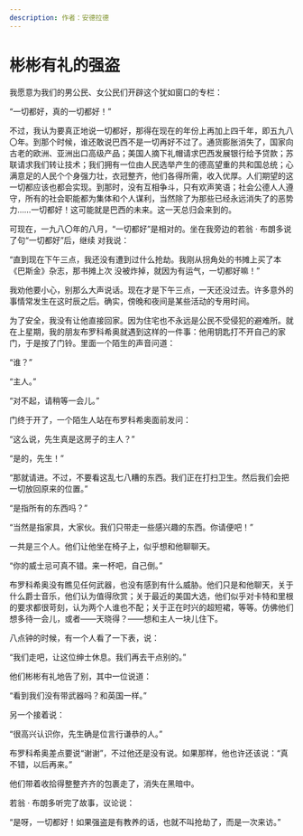 ```yaml
---
description: 作者：安德拉德
---
```


# 彬彬有礼的强盗

&#x20;       我愿意为我们的男公民、女公民们开辟这个犹如窗口的专栏：

&#x20;       “一切都好，真的一切都好！”

&#x20;       不过，我认为要真正地说一切都好，那得在现在的年份上再加上四千年，即五九八〇年。到那个时候，谁还敢说巴西不是一切再好不过了。通货膨胀消失了，国家向古老的欧洲、亚洲出口高级产品；美国人摘下礼帽请求巴西发展银行给予贷款；苏联请求我们转让技术；我们拥有一位由人民选举产生的德高望重的共和国总统；心满意足的人民个个身强力壮，衣冠整齐，他们各得所需，收入优厚。人们期望的这一切都应该也都会实现。到那时，没有互相争斗，只有欢声笑语；社会公德人人遵守，所有的社会职能都为集体和个人谋利，当然除了为那些已经永远消失了的恶势力……一切都好！这可能就是巴西的未来。这一天总归会来到的。

&#x20;       可现在，一九八〇年的八月，“一切都好”是相对的。坐在我旁边的若翁 · 布朗多说了句“一切都好”后，继续 对我说：

&#x20;       “直到现在下午三点，我还没有遭到过什么抢劫。我刚从拐角处的书摊上买了本《巴斯金》杂志，那书摊上次 没被炸掉，就因为有运气，一切都好嘛！”

&#x20;       我劝他要小心，别那么大声说话。现在才是下午三点，一天还没过去。许多意外的事情常发生在这时辰之后。确实，傍晚和夜间是某些活动的专用时间。

&#x20;       为了安全，我没有让他直接回家。因为住宅也不永远是公民不受侵犯的避难所。就在上星期，我的朋友布罗科希奥就遇到这样的一件事：他用钥匙打不开自己的家门，于是按了门铃。里面一个陌生的声音问道：

&#x20;       “谁？”

&#x20;       “主人。”

&#x20;       “对不起，请稍等一会儿。”

&#x20;       门终于开了，一个陌生人站在布罗科希奥面前发问：

&#x20;       “这么说，先生真是这房子的主人？”

&#x20;       “是的，先生！”

&#x20;       “那就请进。不过，不要看这乱七八糟的东西。我们正在打扫卫生。然后我们会把一切放回原来的位置。”

&#x20;       “是指所有的东西吗？”

&#x20;       “当然是指家具，大家伙。我们只带走一些感兴趣的东西。你请便吧！”

&#x20;       一共是三个人。他们让他坐在椅子上，似乎想和他聊聊天。

&#x20;       “你的威士忌可真不错。来一杯吧，自己倒。”

&#x20;       布罗科希奥没有瞧见任何武器，也没有感到有什么威胁。他们只是和他聊天，关于什么爵士音乐，他们认为值得欣赏；关于最近的美国大选，他们似乎对卡特和里根的要求都很苛刻，认为两个人谁也不配；关于正在时兴的超短裙，等等。仿佛他们想多待一会儿，或者——天晓得？——想和主人一块儿住下。

&#x20;       八点钟的时候，有一个人看了一下表，说：

&#x20;       “我们走吧，让这位绅士休息。我们再去干点别的。”

&#x20;       他们彬彬有礼地告了别，其中一位说道：

&#x20;       “看到我们没有带武器吗？和英国一样。”

&#x20;       另一个接着说：

&#x20;       “很高兴认识你，先生确是位言行谦恭的人。”

&#x20;       布罗科希奥差点要说“谢谢”，不过他还是没有说。如果那样，他也许还该说：“真不错，以后再来。”

&#x20;       他们带着收拾得整整齐齐的包裹走了，消失在黑暗中。

&#x20;       若翁 · 布朗多听完了故事，议论说：

&#x20;       “是呀，一切都好！如果强盗是有教养的话，也就不叫抢劫了，而是一次来访。”
